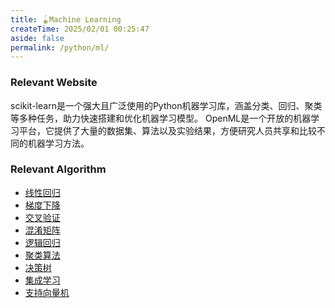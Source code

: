 ```yaml
---
title: 🪀Machine Learning
createTime: 2025/02/01 00:25:47
aside: false
permalink: /python/ml/
---
```

### Relevant Website

<CardGrid>
    <LinkCard icon="devicon:scikitlearn" size="5em" title="scikit-learn" href="https://scikit-learn.org">
        scikit-learn是一个强大且广泛使用的Python机器学习库，涵盖分类、回归、聚类等多种任务，助力快速搭建和优化机器学习模型。
    </LinkCard>
    <LinkCard icon="openmoji:feather" size="5em" title="OpenML" href="https://openml.org">
        OpenML是一个开放的机器学习平台，它提供了大量的数据集、算法以及实验结果，方便研究人员共享和比较不同的机器学习方法。
    </LinkCard>
</CardGrid>

### Relevant Algorithm 
- [线性回归](machine-learning/Linear-Regression.md)
- [梯度下降](machine-learning/Gradient-Descent.md)
- [交叉验证](machine-learning/Cross-Validation.md)
- [混淆矩阵](machine-learning/Confusion-Matrix.md)
- [逻辑回归](machine-learning/Logistic-Regression.md)
- [聚类算法](machine-learning/Clustering-Algorithm.md)
- [决策树](machine-learning/Decision-Tree.md)
- [集成学习](machine-learning/Ensemble-Learning)
- [支持向量机](machine-learning/Support-Vector-Machine.md)
